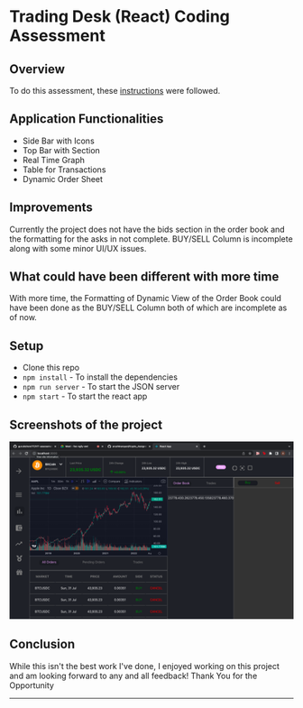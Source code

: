 # Trading Desk (React) Coding Assessment

## Overview

To do this assessment, these [instructions](https://github.com/gurukishore111/VIT-assessment-2) were followed.

## Application Functionalities

- Side Bar with Icons
- Top Bar with Section
- Real Time Graph
- Table for Transactions
- Dynamic Order Sheet

## Improvements

Currently the project does not have the bids section in the order book and the formatting for the asks in not complete. BUY/SELL Column is incomplete along with some minor UI/UX issues.

## What could have been different with more time

With more time, the Formatting of Dynamic View of the Order Book could have been done as the BUY/SELL Column both of which are incomplete as of now.

## Setup

- Clone this repo
- `npm install` - To install the dependencies
- `npm run server` - To start the JSON server
- `npm start` - To start the react app

## Screenshots of the project
<img width="1512"  src="./src/images/Screenshot.png">

## Conclusion

While this isn't the best work I've done, I enjoyed working on this project and am looking forward to any and all feedback! Thank You for the Opportunity

---

